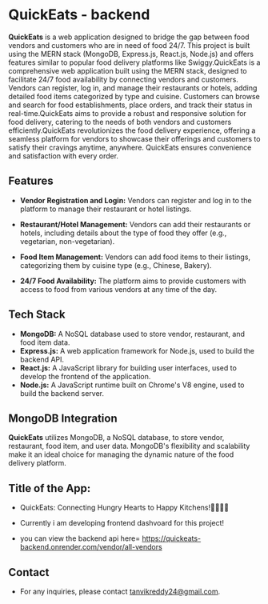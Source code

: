 # QuickEats - backend
 

**QuickEats** is a web application designed to bridge the gap between food vendors and customers who are in need of food 24/7. This project is built using the MERN stack (MongoDB, Express.js, React.js, Node.js) and offers features similar to popular food delivery platforms like Swiggy.QuickEats is a comprehensive web application built using the MERN stack, designed to facilitate 24/7 food availability by connecting vendors and customers. Vendors can register, log in, and manage their restaurants or hotels, adding detailed food items categorized by type and cuisine. Customers can browse and search for food establishments, place orders, and track their status in real-time.QuickEats aims to provide a robust and responsive solution for food delivery, catering to the needs of both vendors and customers efficiently.QuickEats revolutionizes the food delivery experience, offering a seamless platform for vendors to showcase their offerings and customers to satisfy their cravings anytime, anywhere. QuickEats ensures convenience and satisfaction with every order.

## Features

- **Vendor Registration and Login:**
  Vendors can register and log in to the platform to manage their restaurant or hotel listings.

- **Restaurant/Hotel Management:**
  Vendors can add their restaurants or hotels, including details about the type of food they offer (e.g., vegetarian, non-vegetarian).

- **Food Item Management:**
  Vendors can add food items to their listings, categorizing them by cuisine type (e.g., Chinese, Bakery).

- **24/7 Food Availability:**
  The platform aims to provide customers with access to food from various vendors at any time of the day.

## Tech Stack

- **MongoDB:** A NoSQL database used to store vendor, restaurant, and food item data.
- **Express.js:** A web application framework for Node.js, used to build the backend API.
- **React.js:** A JavaScript library for building user interfaces, used to develop the frontend of the application.
- **Node.js:** A JavaScript runtime built on Chrome's V8 engine, used to build the backend server.

## MongoDB Integration

**QuickEats** utilizes MongoDB, a NoSQL database, to store vendor, restaurant, food item, and user data. MongoDB's flexibility and scalability make it an ideal choice for managing the dynamic nature of the food delivery platform.

## Title of the App:
- QuickEats: Connecting Hungry Hearts to Happy Kitchens!🍜🍝🍔🍕

- Currently i am developing frontend dashvoard for this project!
- you can view the backend api here= https://quickeats-backend.onrender.com/vendor/all-vendors

## Contact
- For any inquiries, please contact tanvikreddy24@gmail.com.
